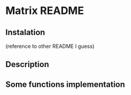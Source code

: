 # Matrix README

## Instalation
(reference to other README I guess)
## Description

## Some functions implementation
